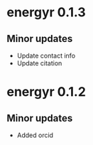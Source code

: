 # energyr 0.1.3

## Minor updates

* Update contact info
* Update citation

# energyr 0.1.2

## Minor updates

* Added orcid
